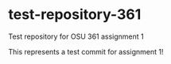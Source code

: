 # test-repository-361
Test repository for OSU 361 assignment 1

This represents a test commit for assignment 1!
